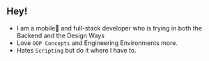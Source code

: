 ## Hey!

- I am a mobile📱 and full-stack developer who is trying in both the Backend and the Design Ways
- Love `OOP Concepts` and Engineering Environments more.
- Hates `Scripting` but do it where I have to.

